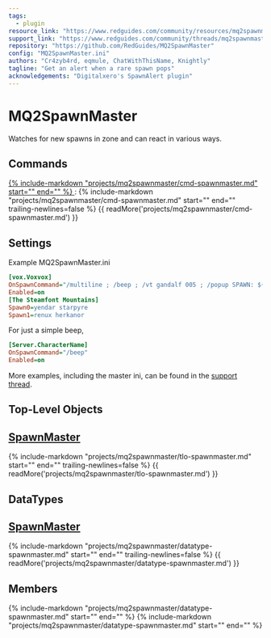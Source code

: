 ```yaml
---
tags:
  - plugin
resource_link: "https://www.redguides.com/community/resources/mq2spawnmaster.147/"
support_link: "https://www.redguides.com/community/threads/mq2spawnmaster.24809/"
repository: "https://github.com/RedGuides/MQ2SpawnMaster"
config: "MQ2SpawnMaster.ini"
authors: "Cr4zyb4rd, eqmule, ChatWithThisName, Knightly"
tagline: "Get an alert when a rare spawn pops"
acknowledgements: "Digitalxero's SpawnAlert plugin"
---
```


# MQ2SpawnMaster

<!--desc-start-->
Watches for new spawns in zone and can react in various ways.
<!--desc-end-->

## Commands

<a href="cmd-spawnmaster/">
{% 
  include-markdown "projects/mq2spawnmaster/cmd-spawnmaster.md" 
  start="<!--cmd-syntax-start-->" 
  end="<!--cmd-syntax-end-->" 
%}
</a>
:    {% include-markdown "projects/mq2spawnmaster/cmd-spawnmaster.md" 
        start="<!--cmd-desc-start-->" 
        end="<!--cmd-desc-end-->" 
        trailing-newlines=false 
     %} {{ readMore('projects/mq2spawnmaster/cmd-spawnmaster.md') }}

## Settings

Example MQ2SpawnMaster.ini

```ini
[vox.Voxvox]
OnSpawnCommand="/multiline ; /beep ; /vt gandalf 005 ; /popup SPAWN: ${SpawnMaster.LastMatch}!"
Enabled=on
[The Steamfont Mountains]
Spawn0=yendar starpyre
Spawn1=renux herkanor
```

For just a simple beep,

```ini
[Server.CharacterName]
OnSpawnCommand="/beep"
Enabled=on
```

More examples, including the master ini, can be found in the [support thread](https://www.redguides.com/community/threads/mq2spawnmaster.24809/).

## Top-Level Objects

## [SpawnMaster](tlo-spawnmaster.md)
{% include-markdown "projects/mq2spawnmaster/tlo-spawnmaster.md" start="<!--tlo-desc-start-->" end="<!--tlo-desc-end-->" trailing-newlines=false %} {{ readMore('projects/mq2spawnmaster/tlo-spawnmaster.md') }}

## DataTypes

## [SpawnMaster](datatype-spawnmaster.md)
{% include-markdown "projects/mq2spawnmaster/datatype-spawnmaster.md" start="<!--dt-desc-start-->" end="<!--dt-desc-end-->" trailing-newlines=false %} {{ readMore('projects/mq2spawnmaster/datatype-spawnmaster.md') }}

<h2>Members</h2>
{% include-markdown "projects/mq2spawnmaster/datatype-spawnmaster.md" start="<!--dt-members-start-->" end="<!--dt-members-end-->" %}
{% include-markdown "projects/mq2spawnmaster/datatype-spawnmaster.md" start="<!--dt-linkrefs-start-->" end="<!--dt-linkrefs-end-->" %}
